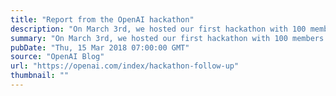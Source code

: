 ```yaml
---
title: "Report from the OpenAI hackathon"
description: "On March 3rd, we hosted our first hackathon with 100 members of the artificial intelligence community."
summary: "On March 3rd, we hosted our first hackathon with 100 members of the artificial intelligence community."
pubDate: "Thu, 15 Mar 2018 07:00:00 GMT"
source: "OpenAI Blog"
url: "https://openai.com/index/hackathon-follow-up"
thumbnail: ""
---
```


